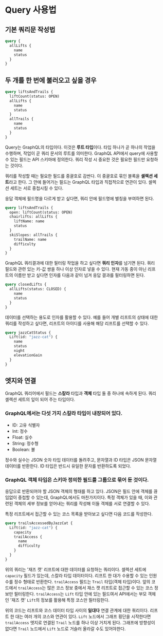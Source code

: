 # Query 사용법
## 기본 쿼리문 작성법

```graphql
query {
  allLifts {
    name
    status
  }
}
```

## 두 개를 한 번에 불러오고 싶을 경우

```graphql
query liftsAndTrails {
  liftCount(status: OPEN)
  allLifts {
    name
    status
  }
  allTrails {
    name
    status
  }
}
```

Query는 GraphQL의 타입이다. 이것은 **루트 타입**이다. 타입 하나가 곧 하나의 작업을 수행하며, 작업이 곧 쿼리 문서의 루트를 의미한다. GraphQL API에서 query에 사용할 수 있는 필드는 API 스키마에 정의한다. 쿼리 작성 시 중요한 것은 필요한 필드만 요청하는 것이다.

쿼리를 작성할 때는 필요한 필드를 중괄호로 감싼다. 이 중괄호로 묶인 블록을 **셀렉션 세트**라고 한다. 그 안에 들어가는 필드는 GraphQL 타입과 직접적으로 연관이 있다. 셀렉션 세트는 서로 중첩시킬 수 있다.

응답 객체에 필드명을 다르게 받고 싶다면, 쿼리 안에 필드명에 별칭을 부여하면 된다.

```graphql
query liftsAndTrails {
  open: liftCount(status: OPEN)
  chairlifts: allLifts {
    liftName: name
    status
  }
  skiSlopes: allTrails {
    trailName: name
    difficulty
  }
}
```

GraphQL 쿼리결과에 대한 필터링 작업을 하고 싶다면 **쿼리 인자**를 넘기면 된다. 쿼리 필드와 관련 있는 키-값 쌍을 하나 이상 인자로 넣을 수 있다. 현재 가동 중이 아닌 리프트의 이름만 받고 싶다면 인자를 다음과 같이 넘겨 응답 결과를 필터링하면 된다.

```graphql
query closedLifts {
  allLifts(status: CLOSED) {
    name
    status
  }
}
```

데이터를 선택하는 용도로 인자를 활용할 수 있다. 예를 들어 개별 리프트의 상태에 대한 쿼리를 작성하고 싶다면, 리프트의 아이디를 사용해 해당 리프트를 선택할 수 있다.

```graphql
query jazzCatStatus {
  Lift(id: "jazz-cat") {
    name
    status
    night
    elevationGain
  }
}
```

## 엣지와 연결
GraphQL 쿼리어에서 필드는 **스칼라** 타입과 **객체** 타입 둘 중 하나에 속하게 된다. 쿼리 셀렉션 세트의 잎이 되어 주는 타입이다. 

### GraphQL에서는 다섯 가지 스칼라 타입이 내장되어 있다.

- ID: 고유 식별자
- Int: 정수
- Float: 실수
- String: 정수형
- Boolean: 불

정수와 실수는 JSON 숫자 타입 데이터를 돌려주고, 문자열과 ID 타입은 JSON 문자열 데이터를 반환한다. ID 타입은 반드시 유일한 문자를 반환하도록 되었다.

### GraphQL 객체 타입은 스키마 정의한 필드를 그룹으로 묶어 둔 것이다.
응답으로 반환되어야 할 JSON 객체의 형태를 하고 있다. JSON은 필드 안에 객체를 끊임없이 중첩할 수 있는데, GraphQL에서도 마찬가지이다. 특정 객체가 있을 때, 이와 관련된 객체의 세부 정보를 얻어내는 쿼리를 작성해 이들 객체를 서로 연결할 수 있다.

특정 리프트에서 접근할 수 있는 코스 목록을 받아보고 싶다면 다음 코드를 작성한다.

```graphql
query trailsAccessedByJazzCat {
  Lift(id: "jazz-cat") {
    capacity
    trailAccess {
      name
      difficulty
    }
  }
}
```

위의 쿼리는 '재즈 캣' 리프트에 대한 데이터를 요청하는 쿼리이다. 셀렉션 세트에 `capacity` 필드가 있는데, 스칼라 타입 데이터이다. 리프트 한 대가 수용할 수 있는 인원 수를 정수 형태로 반환한다. `trailAccess` 필드는 `Trail` 타입(객체 타입)이다. 앞의 코드에서 `trailAccess`는 많은 코스 정보 중에서 재스 캣 리프트로 접근할 수 있는 코스 정보만 필터링한다. `trailAccess`는 `Lift` 타입 안에 있는 필드여서 API에서는 부모 객체인 '재즈 캣' `Lift`의 정보를 활용해 특정 코스만 필터링한다.

위의 코드는 리프트와 코스 데이터 타입 사이의 **일대다** 연결 관계에 대한 쿼리이다. 리프트 한 대는 여러 개의 코스와 연관이 있다. `Lift` 노드에서 그래프 횡단을 시작한다면 `trailAccess` 엣지로 연결된 `Trail` 노드를 하나 이상 거치게 된다. 그래프에 방향성이 없다면 `Trail` 노드에서 `Lift` 노드로 거슬러 올라갈 수도 있어야한다.
